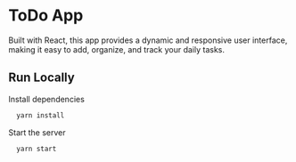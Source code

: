 
# ToDo App

Built with React, this app provides a dynamic and responsive user interface, making it easy to add, organize, and track your daily tasks. 


## Run Locally

Install dependencies

```bash
  yarn install
```

Start the server

```bash
  yarn start
```

